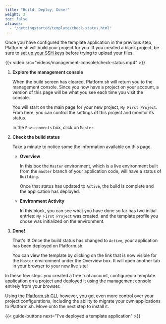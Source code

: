 ```yaml
---
title: "Build, Deploy, Done!"
weight: 3
toc: false
aliases:
  - "/gettingstarted/template/check-status.html"
---
```


Once you have configured the template application in the previous step, Platform.sh will build your project for you. If you created a blank project, be sure to [set up your SSH keys](/development/ssh.md) before trying to upload your files.

{{< video src="videos/management-console/check-status.mp4" >}}

1. **Explore the management console**

   When the build screen has cleared, Platform.sh will return you to the management console. Since you now have a project on your account, a version of this page will be what you see each time you visit the console.

   You will start on the main page for your new project, `My First Project`. From here, you can control the settings of this project and monitor its status.

   In the `Environments` box, click on `Master`.

2. **Check the build status**

   Take a minute to notice some the information available on this page.

   * **Overview**

      In this box the `Master` environment, which is a live environment built from the `master` branch of your application code, will have a status of `Building`.

      Once that status has updated to `Active`, the build is complete and the application has deployed.

   * **Environment Activity**

      In this block, you can see what you have done so far has two initial entries: `My First Project` was created, and the template profile you chose was initialized on the environment.

3. **Done!**

   That's it! Once the build status has changed to `Active`, your application has been deployed on Platform.sh.

   You can view the template by clicking on the link that is now visible for the `Master` environment under the Overview box. It will open another tab in your browser to your new live site!


In these few steps you created a free trial account, configured a template application on a project and deployed it using the management console entirely from your browser.

Using the [Platform.sh CLI](/development/cli.html), however, you get even more control over your project configurations, including the ability to migrate your own applications to Platform.sh. Move onto the next step to install it.

{{< guide-buttons next="I've deployed a template application" >}}
